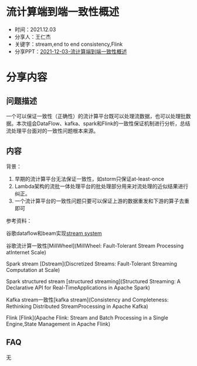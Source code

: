 # 流计算端到端一致性概述

* 时间：2021.12.03
* 分享人：王仁杰
* 关键字：stream,end to end consistency,Flink
* 分享PPT：[2021-12-03-流计算端到端一致性概述](./slides/2021-12-03-流计算端到端一致性概述.pdf)

# 分享内容

## 问题描述

一个可以保证一致性（正确性）的流计算平台既可以处理流数据，也可以处理批数据。本次组会DataFlow、kafka、spark和Flink的一致性保证机制进行分析，总结流处理平台面对的一致性问题根本来源。

## 内容

背景：

1. 早期的流计算平台无法保证一致性，如storm只保证at-least-once
2. Lambda架构的流批一体处理平台的批处理部分用来对流处理的近似结果进行纠正。
3. 一个流计算平台的一致性问题只要可以保证上游的数据重发和下游的算子去重即可

参考资料：

谷歌dataflow和beam实现[stream system](https://book.douban.com/subject/27080632/)

谷歌流计算一致性[MillWheel](MillWheel: Fault-Tolerant Stream Processing atInternet Scale)

Spark stream [Dstream](Discretized Streams: Fault-Tolerant Streaming Computation at Scale)

Spark structured stream [structured streaming](Structured Streaming: A Declarative API for Real-TimeApplications in Apache Spark)

Kafka stream一致性[kafka stream](Consistency and Completeness: Rethinking Distributed StreamProcessing in Apache Kafka)

Flink [Flink](Apache Flink: Stream and Batch Processing in a Single Engine,State Management in Apache Flink)

## FAQ

无
